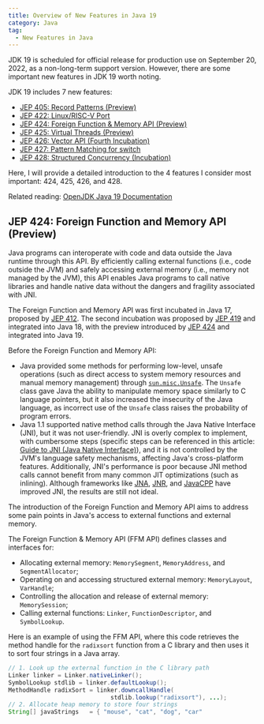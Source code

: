 ```yaml
---
title: Overview of New Features in Java 19
category: Java
tag:
  - New Features in Java
---
```


JDK 19 is scheduled for official release for production use on September 20, 2022, as a non-long-term support version. However, there are some important new features in JDK 19 worth noting.

JDK 19 includes 7 new features:

- [JEP 405: Record Patterns (Preview)](https://openjdk.org/jeps/405)
- [JEP 422: Linux/RISC-V Port](https://openjdk.org/jeps/422)
- [JEP 424: Foreign Function & Memory API (Preview)](https://openjdk.org/jeps/424)
- [JEP 425: Virtual Threads (Preview)](https://openjdk.org/jeps/425)
- [JEP 426: Vector API (Fourth Incubation)](https://openjdk.java.net/jeps/426)
- [JEP 427: Pattern Matching for switch](https://openjdk.java.net/jeps/427)
- [JEP 428: Structured Concurrency (Incubation)](https://openjdk.org/jeps/428)

Here, I will provide a detailed introduction to the 4 features I consider most important: 424, 425, 426, and 428.

Related reading: [OpenJDK Java 19 Documentation](https://openjdk.org/projects/jdk/19/)

## JEP 424: Foreign Function and Memory API (Preview)

Java programs can interoperate with code and data outside the Java runtime through this API. By efficiently calling external functions (i.e., code outside the JVM) and safely accessing external memory (i.e., memory not managed by the JVM), this API enables Java programs to call native libraries and handle native data without the dangers and fragility associated with JNI.

The Foreign Function and Memory API was first incubated in Java 17, proposed by [JEP 412](https://openjdk.java.net/jeps/412). The second incubation was proposed by [JEP 419](https://openjdk.java.net/jeps/419) and integrated into Java 18, with the preview introduced by [JEP 424](https://openjdk.java.net/jeps/424) and integrated into Java 19.

Before the Foreign Function and Memory API:

- Java provided some methods for performing low-level, unsafe operations (such as direct access to system memory resources and manual memory management) through [`sun.misc.Unsafe`](https://hg.openjdk.java.net/jdk/jdk/file/tip/src/jdk.unsupported/share/classes/sun/misc/Unsafe.java). The `Unsafe` class gave Java the ability to manipulate memory space similarly to C language pointers, but it also increased the insecurity of the Java language, as incorrect use of the `Unsafe` class raises the probability of program errors.
- Java 1.1 supported native method calls through the Java Native Interface (JNI), but it was not user-friendly. JNI is overly complex to implement, with cumbersome steps (specific steps can be referenced in this article: [Guide to JNI (Java Native Interface)](https://www.baeldung.com/jni)), and it is not controlled by the JVM's language safety mechanisms, affecting Java's cross-platform features. Additionally, JNI's performance is poor because JNI method calls cannot benefit from many common JIT optimizations (such as inlining). Although frameworks like [JNA](https://github.com/java-native-access/jna), [JNR](https://github.com/jnr/jnr-ffi), and [JavaCPP](https://github.com/bytedeco/javacpp) have improved JNI, the results are still not ideal.

The introduction of the Foreign Function and Memory API aims to address some pain points in Java's access to external functions and external memory.

The Foreign Function & Memory API (FFM API) defines classes and interfaces for:

- Allocating external memory: `MemorySegment`, `MemoryAddress`, and `SegmentAllocator`;
- Operating on and accessing structured external memory: `MemoryLayout`, `VarHandle`;
- Controlling the allocation and release of external memory: `MemorySession`;
- Calling external functions: `Linker`, `FunctionDescriptor`, and `SymbolLookup`.

Here is an example of using the FFM API, where this code retrieves the method handle for the `radixsort` function from a C library and then uses it to sort four strings in a Java array.

```java
// 1. Look up the external function in the C library path
Linker linker = Linker.nativeLinker();
SymbolLookup stdlib = linker.defaultLookup();
MethodHandle radixSort = linker.downcallHandle(
                             stdlib.lookup("radixsort"), ...);
// 2. Allocate heap memory to store four strings
String[] javaStrings   = { "mouse", "cat", "dog", "car"